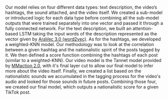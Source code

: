Our model relies on four different data types: text description, the video’s hashtags, the sound attached, and the video itself. We created a sub-model or introduced logic for each data type before combining all the sub-model outputs that were trained separately into one vector and passed it through a fully connected network. For the text description, we built an attention-based LSTM taking the input words of the description represented as the vector given by [AraVec 3.0 (word2vec)](https://github.com/bakrianoo/aravec). As for the hashtags, we developed a weighted-KNN model. Our methodology was to look at the correlation between a given hashtag and the nationalistic spirit of the posts tagged by it. We then defined a score function combining the hashtags of each post (similar to a weighted-KNN). Our video model is the Tannet model provided by [MMaction 2.0](https://github.com/open-mmlab/mmaction2/blob/master/configs/recognition/tanet/README.md), with it\'s final layer cut to allow our final model to infer more about the video itself. Finally, we created a list based on the nationalistic sounds we accumulated in the tagging process for the video's audio and looked for those sounds in future posts. Combining those four, we created our final model, which outputs a nationalistic score for a given TikTok post.
